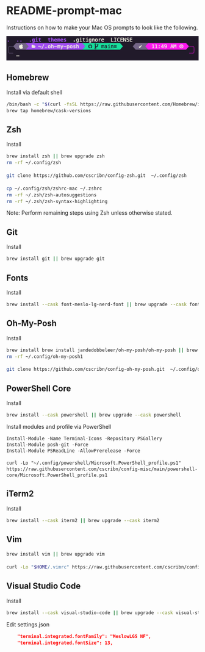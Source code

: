 # README-prompt-mac

Instructions on how to make your Mac OS prompts to look like the following.

![prompt](./images/prompt.png)

## Homebrew

Install via default shell

```sh
/bin/bash -c "$(curl -fsSL https://raw.githubusercontent.com/Homebrew/install/HEAD/install.sh)"
brew tap homebrew/cask-versions
```

## Zsh

Install

```sh
brew install zsh || brew upgrade zsh
rm -rf ~/.config/zsh

git clone https://github.com/cscribn/config-zsh.git  ~/.config/zsh

cp ~/.config/zsh/zshrc-mac ~/.zshrc
rm -rf ~/.zsh/zsh-autosuggestions
rm -rf ~/.zsh/zsh-syntax-highlighting
```

Note: Perform remaining steps using Zsh unless otherwise stated.

## Git

Install

```sh
brew install git || brew upgrade git
```

## Fonts

Install

```sh
brew install --cask font-meslo-lg-nerd-font || brew upgrade --cask font-meslo-lg-nerd-font
```

## Oh-My-Posh

Install

```sh
brew install brew install jandedobbeleer/oh-my-posh/oh-my-posh || brew upgrade brew install jandedobbeleer/oh-my-posh/oh-my-posh
rm -rf ~/.config/oh-my-posh1

git clone https://github.com/cscribn/config-oh-my-posh.git  ~/.config/oh-my-posh
```

## PowerShell Core

Install

```sh
brew install --cask powershell || brew upgrade --cask powershell
```

Install modules and profile via PowerShell

```pwsh
Install-Module -Name Terminal-Icons -Repository PSGallery
Install-Module posh-git -Force
Install-Module PSReadLine -AllowPrerelease -Force

curl -Lo "~/.config/powershell/Microsoft.PowerShell_profile.ps1" https://raw.githubusercontent.com/cscribn/config-misc/main/powershell-core/Microsoft.PowerShell_profile.ps1
```

## iTerm2

Install

```sh
brew install --cask iterm2 || brew upgrade --cask iterm2
```

## Vim

```sh
brew install vim || brew upgrade vim

curl -Lo "$HOME/.vimrc" https://raw.githubusercontent.com/cscribn/config-misc/main/vim/vimrc
```

## Visual Studio Code

Install

```sh
brew install --cask visual-studio-code || brew upgrade --cask visual-studio-code
```

Edit settings.json

```json
    "terminal.integrated.fontFamily": "MeslowLGS NF",
    "terminal.integrated.fontSize": 13,
```

